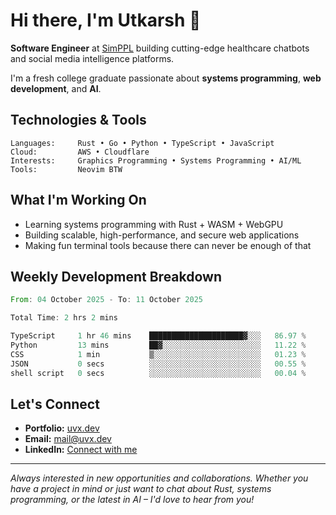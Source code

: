 # Hi there, I'm Utkarsh 👋

**Software Engineer** at [SimPPL](https://simppl.org) building cutting-edge healthcare chatbots and social media intelligence platforms.

I'm a fresh college graduate passionate about **systems programming**, **web development**, and **AI**.

## Technologies & Tools

```
Languages:     Rust • Go • Python • TypeScript • JavaScript
Cloud:         AWS • Cloudflare
Interests:     Graphics Programming • Systems Programming • AI/ML
Tools:         Neovim BTW
```

## What I'm Working On

- Learning systems programming with Rust + WASM + WebGPU
- Building scalable, high-performance, and secure web applications
- Making fun terminal tools because there can never be enough of that

## Weekly Development Breakdown

<!--START_SECTION:waka-->

```rust
From: 04 October 2025 - To: 11 October 2025

Total Time: 2 hrs 2 mins

TypeScript     1 hr 46 mins    █████████████████████▓░░░   86.97 %
Python         13 mins         ██▓░░░░░░░░░░░░░░░░░░░░░░   11.22 %
CSS            1 min           ▒░░░░░░░░░░░░░░░░░░░░░░░░   01.23 %
JSON           0 secs          ░░░░░░░░░░░░░░░░░░░░░░░░░   00.55 %
shell script   0 secs          ░░░░░░░░░░░░░░░░░░░░░░░░░   00.04 %
```

<!--END_SECTION:waka-->

## Let's Connect

- **Portfolio:** [uvx.dev](https://uvx.dev)
- **Email:** mail@uvx.dev
- **LinkedIn:** [Connect with me](https://linkedin.com/in/utkarsh-verm4)

---

*Always interested in new opportunities and collaborations. Whether you have a project in mind or just want to chat about Rust, systems programming, or the latest in AI – I'd love to hear from you!*
